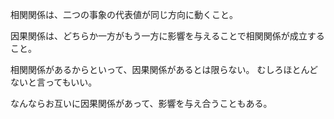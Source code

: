 相関関係は、二つの事象の代表値が同じ方向に動くこと。

因果関係は、どちらか一方がもう一方に影響を与えることで相関関係が成立すること。

相関関係があるからといって、因果関係があるとは限らない。
むしろほとんどないと言ってもいい。

なんならお互いに因果関係があって、影響を与え合うこともある。

